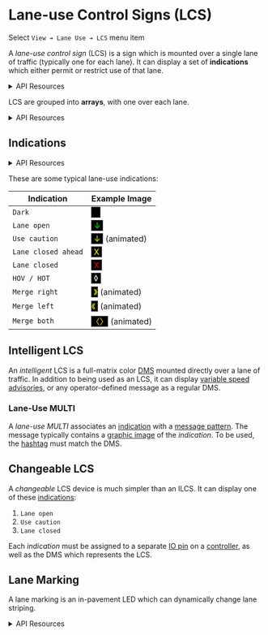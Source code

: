 # Lane-use Control Signs (LCS)

Select `View ➔ Lane Use ➔ LCS` menu item

A _lane-use control sign_ (LCS) is a sign which is mounted over a single lane of
traffic (typically one for each lane).  It can display a set of **indications**
which either permit or restrict use of that lane.

<details>
<summary>API Resources</summary>

* `iris/lane_use_indication` (lookup table)
* `iris/lcs_lock` (lookup table)
* `iris/api/lcs` (minimal)

| Access       | Minimal               |
|--------------|-----------------------|
| 👁️  View      | name, lcs_array, lane |

[Dependent resources]:

* LCS arrays (see below)
* LCS indications (see below)
* Lane marking (see below)

</details>

LCS are grouped into **arrays**, with one over each lane.

<details>
<summary>API Resources</summary>

* `iris/api/lcs_array` (minimal)
* `iris/api/lcs_array/{name}` (full)

| Access       | Minimal    | Full  |
|--------------|------------|-------|
| 👁️  View      | name       |       |
| 👉 Operate   | lcs\_lock  |       |
| 💡 Manage    | notes      |       |
| 🔧 Configure |            | shift |

</details>

## Indications

<details>
<summary>API Resources</summary>

* `iris/api/lcs_indication` (minimal)
* `iris/api/lcs_indication/{name}` (full)

| Access       | Minimal               | Full |
|--------------|-----------------------|------|
| 👁️  View      | name, lcs, indication |      |
| 🔧 Configure | controller            | pin  |

</details>

These are some typical lane-use indications:

Indication          | Example Image
--------------------|-----------------------------------------------------------
`Dark`              | <span style="background:black;border:0.1rem solid gray">    </span>
`Lane open`         | <span style="background:black;color:#0f0;border:0.1rem solid gray"> ↓ </span>
`Use caution`       | <span style="background:black;color:#ff0;border:0.1rem solid gray"> ↓ </span> (animated)
`Lane closed ahead` | <span style="background:black;color:#ff0;border:0.1rem solid gray"> X </span>
`Lane closed`       | <span style="background:black;color:#f00;border:0.1rem solid gray"> X </span>
`HOV / HOT`         | <span style="background:black;color:#fff;border:0.1rem solid gray"> ◊ </span>
`Merge right`       | <span style="background:black;color:#ff0;border:0.1rem solid gray"> 》</span> (animated)
`Merge left`        | <span style="background:black;color:#ff0;border:0.1rem solid gray">《 </span> (animated)
`Merge both`        | <span style="background:black;color:#ff0;border:0.1rem solid gray">〈〉</span> (animated)

## Intelligent LCS

An _intelligent_ LCS is a full-matrix color [DMS] mounted directly over a lane
of traffic.  In addition to being used as an LCS, it can display
[variable speed advisories], or any operator-defined message as a regular DMS.

### Lane-Use MULTI

A _lane-use MULTI_ associates an [indication](#indications) with a
[message pattern].  The message typically contains a [graphic image] of the
_indication_.  To be used, the [hashtag] must match the DMS.

## Changeable LCS

A _changeable_ LCS device is much simpler than an ILCS.  It can display one of
these [indications](#indications):

1. `Lane open`
2. `Use caution`
3. `Lane closed`

Each _indication_ must be assigned to a separate [IO pin] on a [controller], as
well as the DMS which represents the LCS.

## Lane Marking

A lane marking is an in-pavement LED which can dynamically change lane
striping.

<details>
<summary>API Resources</summary>

* `iris/api/lane_marking` (minimal)
* `iris/api/lane_marking/{name}` (full)

| Access       | Minimal        | Full     |
|--------------|----------------|----------|
| 👁️  View      | name, location | geo\_loc |
| 👉 Operate   | deployed       |          |
| 💡 Manage    | notes          |          |
| 🔧 Configure | controller     | pin      |

</details>


[controller]: controllers.html
[dependent resources]: permissions.html#dependent-resources
[DMS]: dms.html
[graphic image]: graphics.html
[hashtag]: hashtags.html
[IO pin]: controllers.html#io-pins
[message pattern]: message_patterns.html
[variable speed advisories]: vsa.html
